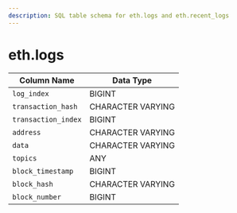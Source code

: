 ```yaml
---
description: SQL table schema for eth.logs and eth.recent_logs
---
```


# eth.logs

| Column Name         | Data Type         |
| ------------------- | ----------------- |
| `log_index`         | BIGINT            |
| `transaction_hash`  | CHARACTER VARYING |
| `transaction_index` | BIGINT            |
| `address`           | CHARACTER VARYING |
| `data`              | CHARACTER VARYING |
| `topics`            | ANY               |
| `block_timestamp`   | BIGINT            |
| `block_hash`        | CHARACTER VARYING |
| `block_number`      | BIGINT            |

